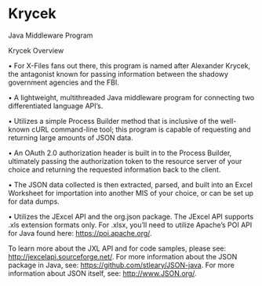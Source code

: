 # Krycek
Java Middleware Program

Krycek Overview

•	For X-Files fans out there, this program is named after Alexander Krycek, the antagonist known for passing information between the shadowy government agencies and the FBI.

•	A lightweight, multithreaded Java middleware program for connecting two differentiated language API’s.

•	Utilizes a simple Process Builder method that is inclusive of the well-known cURL command-line tool; this program is capable of requesting and returning large amounts of JSON data.

•	An OAuth 2.0 authorization header is built in to the Process Builder, ultimately passing the authorization token to the resource server of your choice and returning the requested information back to the client.

•	The JSON data collected is then extracted, parsed, and built into an Excel Worksheet for importation into another MIS of your choice, or can be set up for data dumps.

•	Utilizes the JExcel API and the org.json package.  The JExcel API supports .xls extension formats only.  For .xlsx, you’ll need to utilize Apache’s POI API for Java found here: https://poi.apache.org/.


To learn more about the JXL API and for code samples, please see: http://jexcelapi.sourceforge.net/.  For more information about the JSON package in Java, see: https://github.com/stleary/JSON-java.  For more information about JSON itself, see: http://www.JSON.org/.
